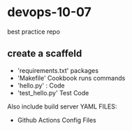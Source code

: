 # devops-10-07
best practice repo
## create a scaffeld

* 'requirements.txt' packages
* 'Makefile' Cookbook runs commands
* 'hello.py' : Code
* 'test_hello.py' Test Code

Also include build server YAML FILES:

* Github Actions Config Files
